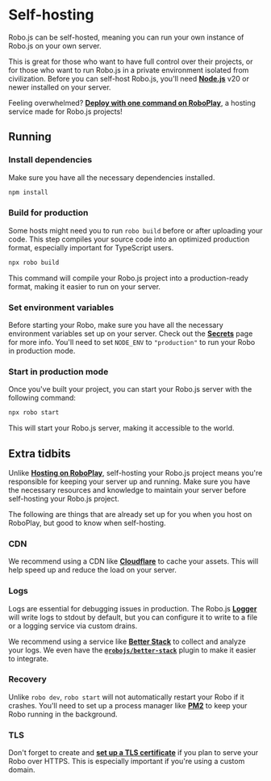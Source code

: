 # Self-hosting

Robo.js can be self-hosted, meaning you can run your own instance of Robo.js on your own server.

This is great for those who want to have full control over their projects, or for those who want to run Robo.js in a private environment isolated from civilization. Before you can self-host Robo.js, you'll need **[Node.js](https://nodejs.org)** v20 or newer installed on your server.

Feeling overwhelmed? **[Deploy with one command on RoboPlay](./roboplay)**, a hosting service made for Robo.js projects!

## Running

### Install dependencies

Make sure you have all the necessary dependencies installed.

```bash
npm install
```

### Build for production
Some hosts might need you to run `robo build` before or after uploading your code. This step compiles your source code into an optimized production format, especially important for TypeScript users.

```bash
npx robo build
```

This command will compile your Robo.js project into a production-ready format, making it easier to run on your server.

### Set environment variables

Before starting your Robo, make sure you have all the necessary environment variables set up on your server. Check out the **[Secrets](/docs/basics/secrets)** page for more info. You'll need to set `NODE_ENV` to `"production"` to run your Robo in production mode.

### Start in production mode

Once you've built your project, you can start your Robo.js server with the following command:

```bash
npx robo start
```

This will start your Robo.js server, making it accessible to the world. 

## Extra tidbits

Unlike **[Hosting on RoboPlay](./roboplay)**, self-hosting your Robo.js project means you're responsible for keeping your server up and running. Make sure you have the necessary resources and knowledge to maintain your server before self-hosting your Robo.js project.

The following are things that are already set up for you when you host on RoboPlay, but good to know when self-hosting.

### CDN

We recommend using a CDN like **[Cloudflare](https://www.cloudflare.com/)** to cache your assets. This will help speed up and reduce the load on your server.

### Logs

Logs are essential for debugging issues in production. The Robo.js **[Logger](/docs/advanced/logger)** will write logs to stdout by default, but you can configure it to write to a file or a logging service via custom drains.

We recommend using a service like **[Better Stack](https://betterstack.com/logs)** to collect and analyze your logs. We even have the **[`@robojs/better-stack`](https://github.com/Wave-Play/robo.js/tree/main/packages/plugin-better-stack)** plugin to make it easier to integrate.

### Recovery

Unlike `robo dev`, `robo start` will not automatically restart your Robo if it crashes. You'll need to set up a process manager like **[PM2](https://pm2.keymetrics.io/)** to keep your Robo running in the background.

### TLS

Don't forget to create and **[set up a TLS certificate](https://letsencrypt.org/)** if you plan to serve your Robo over HTTPS. This is especially important if you're using a custom domain.
